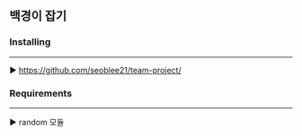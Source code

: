## 백경이 잡기


### Installing
______________________________________________________________
▶ https://github.com/seoblee21/team-project/
### Requirements
______________________________________________________________
▶ random 모듈
